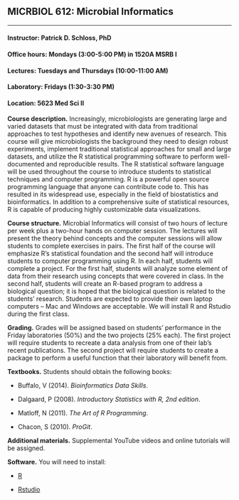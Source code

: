 ## MICRBIOL 612:  Microbial Informatics
***
#### Instructor:  Patrick D. Schloss, PhD
#### Office hours:  Mondays (3:00-5:00 PM) in 1520A MSRB I

#### Lectures:  Tuesdays and Thursdays (10:00-11:00 AM)
#### Laboratory:  Fridays (1:30-3:30 PM)
#### Location: 5623 Med Sci II



**Course description.**  Increasingly, microbiologists are generating large and varied datasets that must be integrated with data from traditional approaches to test hypotheses and identify new avenues of research.  This course will give microbiologists the background they need to design robust experiments, implement traditional statistical approaches for small and large datasets, and utilize the R statistical programming software to perform well-documented and reproducible results.  The R statistical software language will be used throughout the course to introduce students to statistical techniques and computer programming.  R is a powerful open source programming language that anyone can contribute code to.  This has resulted in its widespread use, especially in the field of biostatistics and bioinformatics.  In addition to a comprehensive suite of statistical resources, R is capable of producing highly customizable data visualizations.

**Course structure.**  Microbial Informatics will consist of two hours of lecture per week plus a two-hour hands on computer session.  The lectures will present the theory behind concepts and the computer sessions will allow students to complete exercises in pairs.  The first half of the course will emphasize R’s statistical foundation and the second half will introduce students to computer programming using R.  In each half, students will complete a project.  For the first half, students will analyze some element of data from their research using concepts that were covered in class.  In the second half, students will create an R-based program to address a biological question; it is hoped that the biological question is related to the students’ research.  Students are expected to provide their own laptop computers – Mac and Windows are acceptable.  We will install R and Rstudio during the first class.

**Grading.**  Grades will be assigned based on students’ performance in the Friday laboratories (50%) and the two projects (25% each). The first project will require students to recreate a data analysis from one of their lab’s recent publications. The second project will require students to create a package to perform a useful function that their laboratory will benefit from.

**Textbooks.**  Students should obtain the following books:

* Buffalo, V (2014). *Bioinformatics Data Skills*.

* Dalgaard, P (2008).  *Introductory Statistics with R, 2nd edition*.

* Matloff, N  (2011).  *The Art of R Programming*.

* Chacon, S (2010). *ProGit*.

**Additional materials.** Supplemental YouTube videos and online tutorials will be assigned.
 
**Software.** You will need to install:

* [R](http://mirrors.nics.utk.edu/cran/)

* [Rstudio](http://www.rstudio.com/)
